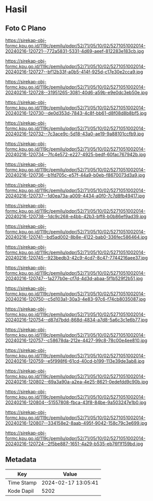 # Hasil

## Foto C Plano

https://sirekap-obj-formc.kpu.go.id/119c/pemilu/pdpr/52/71/05/10/02/5271051002014-20240216-120721--772a5831-5331-4d69-aeef-812283e183cb.jpg

https://sirekap-obj-formc.kpu.go.id/119c/pemilu/pdpr/52/71/05/10/02/5271051002014-20240216-120727--bf12b33f-a0b5-414f-925d-c17e30e2cca9.jpg

https://sirekap-obj-formc.kpu.go.id/119c/pemilu/pdpr/52/71/05/10/02/5271051002014-20240216-120728--31951265-3081-40d6-a59b-e9e0dc3eb50e.jpg

https://sirekap-obj-formc.kpu.go.id/119c/pemilu/pdpr/52/71/05/10/02/5271051002014-20240216-120730--de0d353d-7843-4c8f-bb61-d8f08d8b8bf5.jpg

https://sirekap-obj-formc.kpu.go.id/119c/pemilu/pdpr/52/71/05/10/02/5271051002014-20240216-120732--7c3ace9c-5d18-43a0-ae19-9a88101ccfb9.jpg

https://sirekap-obj-formc.kpu.go.id/119c/pemilu/pdpr/52/71/05/10/02/5271051002014-20240216-120734--7fc4e572-e227-4925-bedf-60fac767942b.jpg

https://sirekap-obj-formc.kpu.go.id/119c/pemilu/pdpr/52/71/05/10/02/5271051002014-20240216-120736--b1fd705c-e57f-44a9-b0eb-f8670073d3a9.jpg

https://sirekap-obj-formc.kpu.go.id/119c/pemilu/pdpr/52/71/05/10/02/5271051002014-20240216-120737--1d0ea73a-a009-4434-a0f0-7c7d8fb49417.jpg

https://sirekap-obj-formc.kpu.go.id/119c/pemilu/pdpr/52/71/05/10/02/5271051002014-20240216-120738--1dc9c268-e4bb-42b3-bff8-b0b86ef9ad39.jpg

https://sirekap-obj-formc.kpu.go.id/119c/pemilu/pdpr/52/71/05/10/02/5271051002014-20240216-120741--bd5ad002-8b8e-4122-bab0-336fec586464.jpg

https://sirekap-obj-formc.kpu.go.id/119c/pemilu/pdpr/52/71/05/10/02/5271051002014-20240216-120745--923bedb3-42c9-4cd7-8c47-7744216aee37.jpg

https://sirekap-obj-formc.kpu.go.id/119c/pemilu/pdpr/52/71/05/10/02/5271051002014-20240216-120747--1a277b0e-cf7d-4d3d-abaa-5f1b529f2b51.jpg

https://sirekap-obj-formc.kpu.go.id/119c/pemilu/pdpr/52/71/05/10/02/5271051002014-20240216-120750--c5d103a1-30a3-4e83-97c6-f74cb8035087.jpg

https://sirekap-obj-formc.kpu.go.id/119c/pemilu/pdpr/52/71/05/10/02/5271051002014-20240216-120754--d87d7bdd-868d-4834-a7d8-5a6c3c1e6b77.jpg

https://sirekap-obj-formc.kpu.go.id/119c/pemilu/pdpr/52/71/05/10/02/5271051002014-20240216-120757--c58678da-212e-4427-99c8-78c00e4ee810.jpg

https://sirekap-obj-formc.kpu.go.id/119c/pemilu/pdpr/52/71/05/10/02/5271051002014-20240216-120759--e5f998f6-61cd-40cd-b199-113e39de3ab8.jpg

https://sirekap-obj-formc.kpu.go.id/119c/pemilu/pdpr/52/71/05/10/02/5271051002014-20240216-120802--69a3a90a-a2ea-4e25-8621-0edefdd9c90b.jpg

https://sirekap-obj-formc.kpu.go.id/119c/pemilu/pdpr/52/71/05/10/02/5271051002014-20240216-120804--51557808-fbca-43f8-84be-9a503247e1b0.jpg

https://sirekap-obj-formc.kpu.go.id/119c/pemilu/pdpr/52/71/05/10/02/5271051002014-20240216-120807--334158e2-8aab-495f-9042-158c79c3e699.jpg

https://sirekap-obj-formc.kpu.go.id/119c/pemilu/pdpr/52/71/05/10/02/5271051002014-20240216-120724--2f5be887-1651-4a29-b535-eb76f1f159bd.jpg


## Metadata

| Key        | Value               |
| ---------- | ------------------- |
| Time Stamp | 2024-02-17 13:05:41 |
| Kode Dapil | 5202                |



